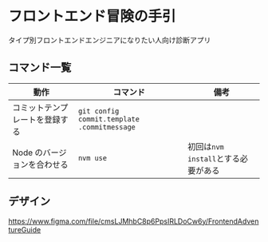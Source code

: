 # フロントエンド冒険の手引

タイプ別フロントエンドエンジニアになりたい人向け診断アプリ

## コマンド一覧

| 動作                           | コマンド                                    | 備考                                |
| ------------------------------ | ------------------------------------------- | ----------------------------------- |
| コミットテンプレートを登録する | `git config commit.template .commitmessage` |                                     |
| Node のバージョンを合わせる    | `nvm use`                                   | 初回は`nvm install`とする必要がある |

## デザイン

https://www.figma.com/file/cmsLJMhbC8p6PpsIRLDoCw6y/FrontendAdventureGuide
